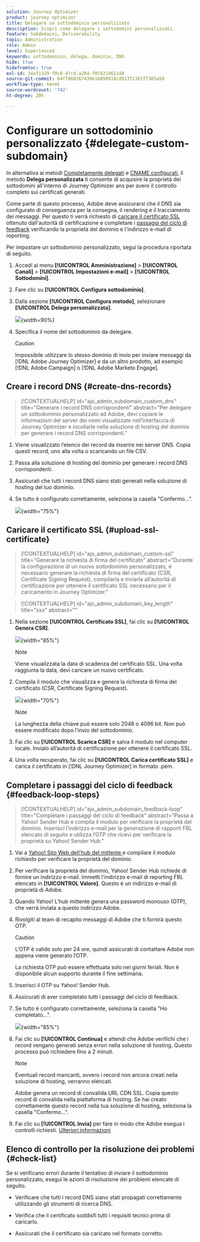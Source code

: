 ```yaml
---
solution: Journey Optimizer
product: journey optimizer
title: Delegare un sottodominio personalizzato
description: Scopri come delegare i sottodomini personalizzati.
feature: Subdomains, Deliverability
topic: Administration
role: Admin
level: Experienced
keywords: sottodominio, delega, dominio, DNS
hide: true
hidefromtoc: true
exl-id: 34af1329-f0c8-4fcd-a284-f8f4214611d4
source-git-commit: 64ff860167439e1b098918cd913f2361f7365a50
workflow-type: tm+mt
source-wordcount: '742'
ht-degree: 20%

---
```


# Configurare un sottodominio personalizzato {#delegate-custom-subdomain}

In alternativa ai metodi [Completamente delegati](about-subdomain-delegation.md#full-subdomain-delegation) e [CNAME configurati](about-subdomain-delegation.md#cname-subdomain-delegation), il metodo **Delega personalizzata** ti consente di acquisire la proprietà dei sottodomini all&#39;interno di Journey Optimizer ans per avere il controllo completo sui certificati generati.

Come parte di questo processo, Adobe deve assicurarsi che il DNS sia configurato di conseguenza per la consegna, il rendering e il tracciamento dei messaggi. Per questo ti verrà richiesto di [caricare il certificato SSL](#upload-ssl-certificate) ottenuto dall&#39;autorità di certificazione e completare i [passaggi del ciclo di feedback](#feedback-loop-steps) verificando la proprietà del dominio e l&#39;indirizzo e-mail di reporting.

Per impostare un sottodominio personalizzato, segui la procedura riportata di seguito.

1. Accedi al menu **[!UICONTROL Amministrazione]** > **[!UICONTROL Canali]** > **[!UICONTROL Impostazioni e-mail]** > **[!UICONTROL Sottodomini]**.

1. Fare clic su **[!UICONTROL Configura sottodominio]**.

1. Dalla sezione **[!UICONTROL Configura metodo]**, selezionare **[!UICONTROL Delega personalizzata]**.

   ![](assets/subdomain-method-custom.png){width=90%}

1. Specifica il nome del sottodominio da delegare.

   >[!CAUTION]
   >
   >Impossibile utilizzare lo stesso dominio di invio per inviare messaggi da [!DNL Adobe Journey Optimizer] e da un altro prodotto, ad esempio [!DNL Adobe Campaign] o [!DNL Adobe Marketo Engage].

## Creare i record DNS {#create-dns-records}

>[!CONTEXTUALHELP]
>id="ajo_admin_subdomain_custom_dns"
>title="Generare i record DNS corrispondenti"
>abstract="Per delegare un sottodominio personalizzato ad Adobe, devi copiare le informazioni del server dei nomi visualizzate nell’interfaccia di Journey Optimizer e incollarle nella soluzione di hosting del dominio per generare i record DNS corrispondenti."

1. Viene visualizzato l’elenco dei record da inserire nei server DNS. Copia questi record, uno alla volta o scaricando un file CSV.

1. Passa alla soluzione di hosting del dominio per generare i record DNS corrispondenti.

1. Assicurati che tutti i record DNS siano stati generati nella soluzione di hosting del tuo dominio.

1. Se tutto è configurato correttamente, seleziona la casella &quot;Confermo...&quot;.

   ![](assets/subdomain-custom-submit.png){width="75%"}

## Caricare il certificato SSL {#upload-ssl-certificate}

>[!CONTEXTUALHELP]
>id="ajo_admin_subdomain_custom-ssl"
>title="Generare la richiesta di firma del certificato"
>abstract="Durante la configurazione di un nuovo sottodominio personalizzato, è necessario generare la richiesta di firma del certificato (CSR, Certificate Signing Request), compilarla e inviarla all’autorità di certificazione per ottenere il certificato SSL necessario per il caricamento in Journey Optimizer."

>[!CONTEXTUALHELP]
>id="ajo_admin_subdomain_key_length"
>title="xxx"
>abstract=""

1. Nella sezione **[!UICONTROL Certificato SSL]**, fai clic su **[!UICONTROL Genera CSR]**.

   ![](assets/subdomain-custom-ssl-certificate.png){width="85%"}

   >[!NOTE]
   >
   >Viene visualizzata la data di scadenza del certificato SSL. Una volta raggiunta la data, devi caricare un nuovo certificato.

1. Compila il modulo che visualizza e genera la richiesta di firma del certificato (CSR, Certificate Signing Request).

   ![](assets/subdomain-custom-generate-csr.png){width="70%"}

   >[!NOTE]
   >
   >La lunghezza della chiave può essere solo 2048 o 4096 bit. Non può essere modificato dopo l’invio del sottodominio.

1. Fai clic su **[!UICONTROL Scarica CSR]** e salva il modulo nel computer locale. Invialo all’autorità di certificazione per ottenere il certificato SSL.

1. Una volta recuperato, fai clic su **[!UICONTROL Carica certificato SSL]** e carica il certificato in [!DNL Journey Optimizer] in formato .pem.

## Completare i passaggi del ciclo di feedback {#feedback-loop-steps}

>[!CONTEXTUALHELP]
>id="ajo_admin_subdomain_feedback-loop"
>title="Completare i passaggi del ciclo di feedback"
>abstract="Passa a Yahoo! Sender Hub e compila il modulo per verificare la proprietà del dominio. Inserisci l’indirizzo e-mail per la generazione di rapporti FBL elencato di seguito e utilizza l’OTP che ricevi per verificare la proprietà su Yahoo! Sender Hub."

1. Vai a [Yahoo! Sito Web dell&#39;hub del mittente ](https://senders.yahooinc.com/) e compilare il modulo richiesto per verificare la proprietà del dominio.

1. Per verificare la proprietà del dominio, Yahoo! Sender Hub richiede di fornire un indirizzo e-mail. Immetti l&#39;indirizzo e-mail di reporting FBL elencato in **[!UICONTROL Valore]**. Questo è un indirizzo e-mail di proprietà di Adobe.

1. Quando Yahoo! L’hub mittente genera una password monouso (OTP), che verrà inviata a questo indirizzo Adobe.

1. Rivolgiti al team di recapito messaggi di Adobe che ti fornirà questo OTP. <!--Specify how to reach out + any information that customer should share in the request to deliverability team to get access to the right OTP-->

   >[!CAUTION]
   >
   >L’OTP è valido solo per 24 ore, quindi assicurati di contattare Adobe non appena viene generato l’OTP. <!--TBC?-->
   >
   >La richiesta OTP può essere effettuata solo nei giorni feriali. Non è disponibile alcun supporto durante il fine settimana. <!--Add times + timezone-->

1. Inserisci il OTP su Yahoo! Sender Hub.

1. Assicurati di aver completato tutti i passaggi del ciclo di feedback.

1. Se tutto è configurato correttamente, seleziona la casella &quot;Ho completato...&quot;.

   ![](assets/subdomain-custom-feedback-loop.png){width="85%"}

1. Fai clic su **[!UICONTROL Continua]** e attendi che Adobe verifichi che i record vengano generati senza errori nella soluzione di hosting. Questo processo può richiedere fino a 2 minuti.

   >[!NOTE]
   >
   >Eventuali record mancanti, ovvero i record non ancora creati nella soluzione di hosting, verranno elencati.

   Adobe genera un record di convalida URL CDN SSL. Copia questo record di convalida nella piattaforma di hosting. Se hai creato correttamente questo record nella tua soluzione di hosting, seleziona la casella &quot;Confermo...&quot;.

1. Fai clic su **[!UICONTROL Invia]** per fare in modo che Adobe esegua i controlli richiesti. [Ulteriori informazioni](#submit-subdomain)


## Elenco di controllo per la risoluzione dei problemi {#check-list}

Se si verificano errori durante il tentativo di inviare il sottodominio personalizzato, esegui le azioni di risoluzione dei problemi elencate di seguito.

* Verificare che tutti i record DNS siano stati propagati correttamente utilizzando gli strumenti di ricerca DNS.

* Verifica che il certificato soddisfi tutti i requisiti tecnici prima di caricarlo.

* Assicurati che il certificato sia caricato nel formato corretto.

